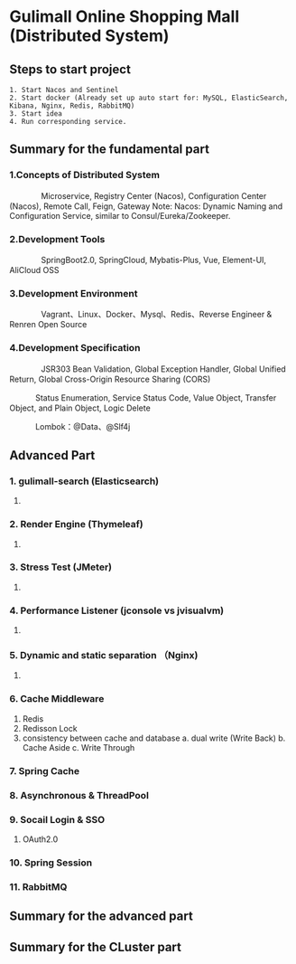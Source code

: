 # Gulimall Online Shopping Mall (Distributed System)


## Steps to start project

```shell
1. Start Nacos and Sentinel
2. Start docker (Already set up auto start for: MySQL, ElasticSearch, Kibana, Nginx, Redis, RabbitMQ)
3. Start idea
4. Run corresponding service.
```


## Summary for the fundamental part

### 1.Concepts of Distributed System

　　　　Microservice, Registry Center (Nacos), Configuration Center (Nacos), Remote Call, Feign, Gateway
      Note:
        Nacos: Dynamic Naming and Configuration Service, similar to Consul/Eureka/Zookeeper.
### 2.Development Tools

　　　　SpringBoot2.0, SpringCloud, Mybatis-Plus, Vue, Element-UI, AliCloud OSS

### 3.Development Environment

　　　　Vagrant、Linux、Docker、Mysql、Redis、Reverse Engineer & Renren Open Source

### 4.Development Specification

　　　　JSR303 Bean Validation, Global Exception Handler, Global Unified Return, Global Cross-Origin Resource Sharing (CORS)

　　　  Status Enumeration, Service Status Code, Value Object, Transfer Object, and Plain Object, Logic Delete

　　　  Lombok：@Data、@Slf4j


## Advanced Part


### 1. gulimall-search (Elasticsearch)
1. 


### 2. Render Engine (Thymeleaf)
1.


### 3. Stress Test (JMeter)
1. 



### 4. Performance Listener (jconsole vs jvisualvm)
1.  

 
### 5. Dynamic and static separation （Nginx)
1. 

### 6. Cache Middleware
1. Redis
2. Redisson Lock
3. consistency between cache and database
	a. dual write (Write Back)
	b. Cache Aside
	c. Write Through



### 7. Spring Cache


### 8. Asynchronous & ThreadPool

### 9. Socail Login & SSO
1.  OAuth2.0


### 10. Spring Session

### 11. RabbitMQ








## Summary for the advanced part


## Summary for the CLuster part